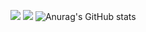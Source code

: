 <a href="https://portfolio-ebon-one-82.vercel.app/sanggeon/home" target="_blank"><img src="https://img.shields.io/badge/PORTFOLIO-000000?style=for-the-badge&logo=nextdotjs&logoColor=ffffff"/></a>
<a href="https://mark-up-mu.vercel.app/" target="_blank"><img src="https://img.shields.io/badge/MarkUp-FA6831?style=for-the-badge&logo=printables&logoColor=ffffff"/></a>
![Anurag's GitHub stats](https://github-readme-stats.vercel.app/api?username=KongGeon&show_icons=true&theme=shadow_green)
